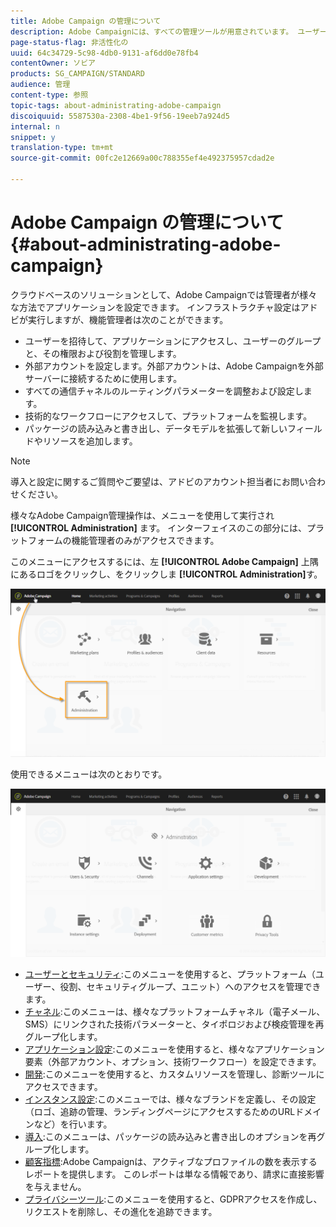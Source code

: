 ```yaml
---
title: Adobe Campaign の管理について
description: Adobe Campaignには、すべての管理ツールが用意されています。 ユーザーの管理方法とチャネルの設定方法を説明します。
page-status-flag: 非活性化の
uuid: 64c34729-5c98-4db0-9131-af6dd0e78fb4
contentOwner: ソビア
products: SG_CAMPAIGN/STANDARD
audience: 管理
content-type: 参照
topic-tags: about-administrating-adobe-campaign
discoiquuid: 5587530a-2308-4be1-9f56-19eeb7a924d5
internal: n
snippet: y
translation-type: tm+mt
source-git-commit: 00fc2e12669a00c788355ef4e492375957cdad2e

---
```



# Adobe Campaign の管理について{#about-administrating-adobe-campaign}

クラウドベースのソリューションとして、Adobe Campaignでは管理者が様々な方法でアプリケーションを設定できます。 インフラストラクチャ設定はアドビが実行しますが、機能管理者は次のことができます。

* ユーザーを招待して、アプリケーションにアクセスし、ユーザーのグループと、その権限および役割を管理します。
* 外部アカウントを設定します。外部アカウントは、Adobe Campaignを外部サーバーに接続するために使用します。
* すべての通信チャネルのルーティングパラメーターを調整および設定します。
* 技術的なワークフローにアクセスして、プラットフォームを監視します。
* パッケージの読み込みと書き出し、データモデルを拡張して新しいフィールドやリソースを追加します。

>[!NOTE]
>
>導入と設定に関するご質問やご要望は、アドビのアカウント担当者にお問い合わせください。

様々なAdobe Campaign管理操作は、メニューを使用して実行され **[!UICONTROL Administration]** ます。 インターフェイスのこの部分には、プラットフォームの機能管理者のみがアクセスできます。

このメニューにアクセスするには、左 **[!UICONTROL Adobe Campaign]** 上隅にあるロゴをクリックし、をクリックしま **[!UICONTROL Administration]**&#x200B;す。

![](assets/admin_overview.png)

使用できるメニューは次のとおりです。

![](assets/admin_overview2.png)

* [ユーザーとセキュリティ](../../administration/using/about-access-management.md):このメニューを使用すると、プラットフォーム（ユーザー、役割、セキュリティグループ、ユニット）へのアクセスを管理できます。
* [チャネル](../../administration/using/about-channel-configuration.md):このメニューは、様々なプラットフォームチャネル（電子メール、SMS）にリンクされた技術パラメーターと、タイポロジおよび検疫管理を再グループ化します。
* [アプリケーション設定](../../administration/using/external-accounts.md):このメニューを使用すると、様々なアプリケーション要素（外部アカウント、オプション、技術ワークフロー）を設定できます。
* [開発](../../developing/using/data-model-concepts.md):このメニューを使用すると、カスタムリソースを管理し、診断ツールにアクセスできます。
* [インスタンス設定](../../administration/using/branding.md):このメニューでは、様々なブランドを定義し、その設定（ロゴ、追跡の管理、ランディングページにアクセスするためのURLドメインなど）を行います。
* [導入](../../automating/using/managing-packages.md):このメニューは、パッケージの読み込みと書き出しのオプションを再グループ化します。
* [顧客指標](../../audiences/using/active-profiles.md):Adobe Campaignは、アクティブなプロファイルの数を表示するレポートを提供します。 このレポートは単なる情報であり、請求に直接影響を与えません。
* [プライバシーツール](https://docs.campaign.adobe.com/doc/standard/getting_started/en/ACS_GDPR.html):このメニューを使用すると、GDPRアクセスを作成し、リクエストを削除し、その進化を追跡できます。

